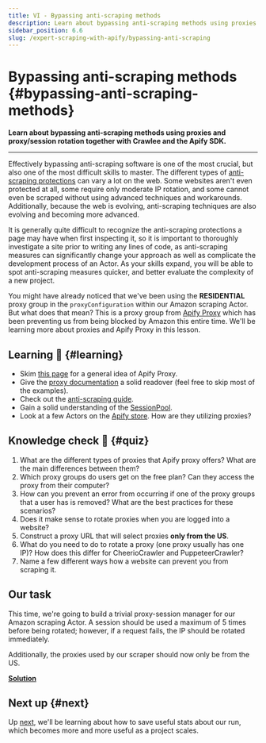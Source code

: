 ```yaml
---
title: VI - Bypassing anti-scraping methods
description: Learn about bypassing anti-scraping methods using proxies and proxy/session rotation together with Crawlee and the Apify SDK.
sidebar_position: 6.6
slug: /expert-scraping-with-apify/bypassing-anti-scraping
---
```


# Bypassing anti-scraping methods {#bypassing-anti-scraping-methods}

**Learn about bypassing anti-scraping methods using proxies and proxy/session rotation together with Crawlee and the Apify SDK.**

---

Effectively bypassing anti-scraping software is one of the most crucial, but also one of the most difficult skills to master. The different types of [anti-scraping protections](../../webscraping/anti_scraping/index.md) can vary a lot on the web. Some websites aren't even protected at all, some require only moderate IP rotation, and some cannot even be scraped without using advanced techniques and workarounds. Additionally, because the web is evolving, anti-scraping techniques are also evolving and becoming more advanced.

It is generally quite difficult to recognize the anti-scraping protections a page may have when first inspecting it, so it is important to thoroughly investigate a site prior to writing any lines of code, as anti-scraping measures can significantly change your approach as well as complicate the development process of an Actor. As your skills expand, you will be able to spot anti-scraping measures quicker, and better evaluate the complexity of a new project.

You might have already noticed that we've been using the **RESIDENTIAL** proxy group in the `proxyConfiguration` within our Amazon scraping Actor. But what does that mean? This is a proxy group from [Apify Proxy](https://apify.com/proxy) which has been preventing us from being blocked by Amazon this entire time. We'll be learning more about proxies and Apify Proxy in this lesson.

## Learning 🧠 {#learning}

- Skim [this page](https://apify.com/proxy) for a general idea of Apify Proxy.
- Give the [proxy documentation](/platform/core-concepts/proxy) a solid readover (feel free to skip most of the examples).
- Check out the [anti-scraping guide](../../webscraping/anti_scraping/index.md).
- Gain a solid understanding of the [SessionPool](https://crawlee.dev/api/core/class/SessionPool).
- Look at a few Actors on the [Apify store](https://apify.com/store). How are they utilizing proxies?

## Knowledge check 📝 {#quiz}

1. What are the different types of proxies that Apify proxy offers? What are the main differences between them?
2. Which proxy groups do users get on the free plan? Can they access the proxy from their computer?
3. How can you prevent an error from occurring if one of the proxy groups that a user has is removed? What are the best practices for these scenarios?
4. Does it make sense to rotate proxies when you are logged into a website?
5. Construct a proxy URL that will select proxies **only from the US**.
6. What do you need to do to rotate a proxy (one proxy usually has one IP)? How does this differ for CheerioCrawler and PuppeteerCrawler?
7. Name a few different ways how a website can prevent you from scraping it.

## Our task

This time, we're going to build a trivial proxy-session manager for our Amazon scraping Actor. A session should be used a maximum of 5 times before being rotated; however, if a request fails, the IP should be rotated immediately.

Additionally, the proxies used by our scraper should now only be from the US.

[**Solution**](./solutions/rotating_proxies.md)

## Next up {#next}

Up [next](./saving_useful_stats.md), we'll be learning about how to save useful stats about our run, which becomes more and more useful as a project scales.
